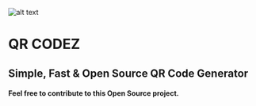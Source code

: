 ![alt text](https://qr-codez.web.app/logo192.png)

# QR CODEZ

## Simple, Fast & Open Source QR Code Generator

#### Feel free to contribute to this Open Source project.
